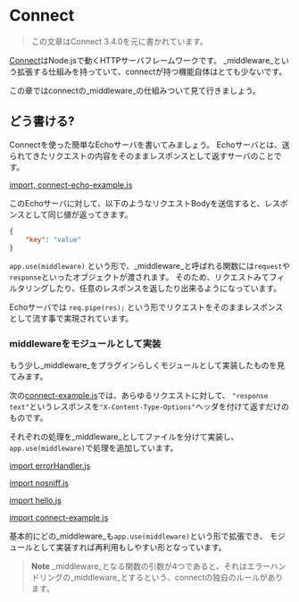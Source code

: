 # Connect

> この文章はConnect 3.4.0を元に書かれています。

[Connect](https://github.com/senchalabs/connect "Connect")はNode.jsで動くHTTPサーバフレームワークです。
_middleware_という拡張する仕組みを持っていて、connectが持つ機能自体はとても少ないです。

この章ではconnectの_middleware_の仕組みついて見て行きましょう。

## どう書ける?

Connectを使った簡単なEchoサーバを書いてみましょう。
Echoサーバとは、送られてきたリクエストの内容をそのままレスポンスとして返すサーバのことです。

[import, connect-echo-example.js](../../src/connect/connect-echo-example.js)

このEchoサーバに対して、以下のようなリクエストBodyを送信すると、レスポンスとして同じ値が返ってきます。

```json
{
    "key": "value"
}
```

`app.use(middleware)` という形で、_middleware_と呼ばれる関数には`request`や`response`といったオブジェクトが渡されます。
そのため、リクエストみてフィルタリングしたり、任意のレスポンスを返したり出来るようになっています。

Echoサーバでは `req.pipe(res);` という形でリクエストをそのままレスポンスとして流す事で実現されています。

### middlewareをモジュールとして実装

もう少し_middleware_をプラグインらしくモジュールとして実装したものを見てみます。

次の[connect-example.js](#connect-example.js)では、あらゆるリクエストに対して、
`"response text"`というレスポンスを`"X-Content-Type-Options"`ヘッダを付けて返すだけのものです。

それぞれの処理を_middleware_としてファイルを分けて実装し、`app.use(middleware)`で処理を追加しています。

[import errorHandler.js](../../src/connect/errorHandler.js)

[import nosniff.js](../../src/connect/nosniff.js)

[import hello.js](../../src/connect/hello.js)

[import connect-example.js](../../src/connect/connect-example.js)

基本的にどの_middleware_も`app.use(middleware)`という形で拡張でき、
モジュールとして実装すれば再利用もしやすい形となっています。

> **Note** _middleware_となる関数の引数が4つであると、それはエラーハンドリングの_middleware_とするという、connectの独自のルールがあります。